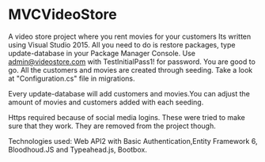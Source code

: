 # MVCVideoStore
A video store project where you rent movies for your customers
Its written using Visual Studio 2015. All you need to do is restore packages, type update-database in your Package Manager Console.
Use admin@videostore.com with TestInitialPass1! for password. You are good to go. All the customers and movies are created through seeding.
Take a look at "Configuration.cs" file in migrations.

Every update-database will add customers and movies.You can adjust the amount of movies and customers added with each seeding.

Https required because of social media logins. These were tried to make sure that they work. They are removed from the project though.

Technologies used: Web API2 with Basic Authentication,Entity Framework 6, Bloodhoud.JS and Typeahead.js, Bootbox.
